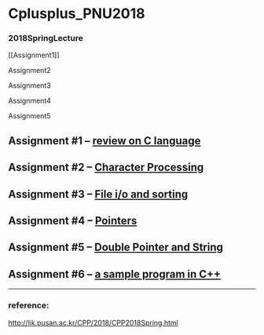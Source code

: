 # Cplusplus_PNU2018
### 2018SpringLecture
[[Assignment1]]


Assignment2


Assignment3


Assignment4


Assignment5



## Assignment #1 – [review on C language](http://lik.pusan.ac.kr/CPP/2018/Assignment-1.html)

## Assignment #2 – [Character Processing](http://lik.pusan.ac.kr/CPP/2018/Assignment-2.html)

## Assignment #3 – [File i/o and sorting](http://lik.pusan.ac.kr/CPP/2018/Assignment-3.html)

## Assignment #4 – [Pointers](http://lik.pusan.ac.kr/CPP/2018/Assignment-4.html)

## Assignment #5 – [Double Pointer and String](http://lik.pusan.ac.kr/CPP/2018/Assignment-5.html)


## Assignment #6 – [a sample program in C++](http://lik.pusan.ac.kr/CPP/2018/Assignment-6.html)

---

### reference:
http://lik.pusan.ac.kr/CPP/2018/CPP2018Spring.html
